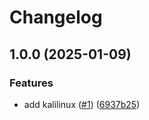 # Changelog

## 1.0.0 (2025-01-09)


### Features

* add kalilinux ([#1](https://github.com/shiron-dev/images/issues/1)) ([6937b25](https://github.com/shiron-dev/images/commit/6937b25f366177a99114d1360c5021496ca6b744))
